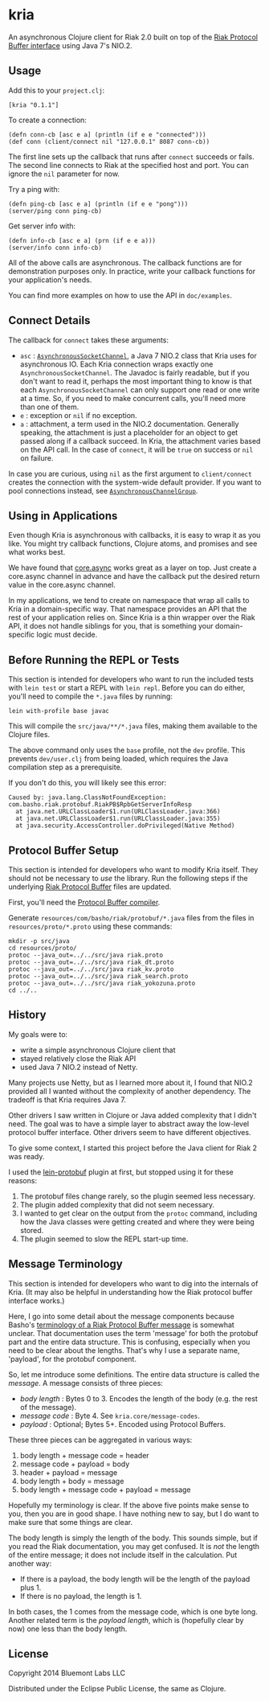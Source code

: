 # kria

An asynchronous Clojure client for Riak 2.0 built on top of the [Riak Protocol
Buffer interface][Riak-PB] using Java 7's NIO.2.

[Riak-PB]: http://docs.basho.com/riak/2.0.0pre11/dev/references/protocol-buffers/

## Usage

Add this to your `project.clj`:

    [kria "0.1.1"]

To create a connection:

    (defn conn-cb [asc e a] (println (if e e "connected")))
    (def conn (client/connect nil "127.0.0.1" 8087 conn-cb))

The first line sets up the callback that runs after `connect` succeeds or
fails. The second line connects to Riak at the specified host and port. You
can ignore the `nil` parameter for now.

Try a ping with:

    (defn ping-cb [asc e a] (println (if e e "pong")))
    (server/ping conn ping-cb)

Get server info with:

    (defn info-cb [asc e a] (prn (if e e a)))
    (server/info conn info-cb)

All of the above calls are asynchronous. The callback functions are for
demonstration purposes only. In practice, write your callback functions for
your application's needs.

You can find more examples on how to use the API in `doc/examples`.

## Connect Details

The callback for `connect` takes these arguments:

  * `asc` : [`AsynchronousSocketChannel`][ASC], a Java 7 NIO.2 class that Kria
    uses for asynchronous IO. Each Kria connection wraps exactly one
    `AsynchronousSocketChannel`. The Javadoc is fairly readable, but if you
    don't want to read it, perhaps the most important thing to know is that
    each `AsynchronousSocketChannel` can only support one read or one write at
    a time. So, if you need to make concurrent calls, you'll need more than
    one of them.
  * `e` : exception or `nil` if no exception.
  * `a` : attachment, a term used in the NIO.2 documentation. Generally
    speaking, the attachment is just a placeholder for an object to get passed
    along if a callback succeed. In Kria, the attachment varies based on the
    API call. In the case of `connect`, it will be `true` on success or `nil`
    on failure.

In case you are curious, using `nil` as the first argument to `client/connect`
creates the connection with the system-wide default provider. If you want to
pool connections instead, see [`AsynchronousChannelGroup`][ACG].

[ASC]: http://docs.oracle.com/javase/7/docs/api/java/nio/channels/AsynchronousSocketChannel.html
[ACG]: http://docs.oracle.com/javase/7/docs/api/java/nio/channels/AsynchronousChannelGroup.html

## Using in Applications

Even though Kria is asynchronous with callbacks, it is easy to wrap it as you
like. You might try callback functions, Clojure atoms, and promises and see what
works best.

We have found that [core.async] works great as a layer on top. Just create a
core.async channel in advance and have the callback put the desired return value
in the core.async channel.

In my applications, we tend to create on namespace that wrap all calls to Kria
in a domain-specific way. That namespace provides an API that the rest of your
application relies on. Since Kria is a thin wrapper over the Riak API, it does
not handle siblings for you, that is something your domain-specific logic must
decide.

[core.async]: https://github.com/clojure/core.async

## Before Running the REPL or Tests

This section is intended for developers who want to run the included tests
with `lein test` or start a REPL with `lein repl`. Before you can do either,
you'll need to compile the `*.java` files by running:

    lein with-profile base javac

This will compile the `src/java/**/*.java` files, making them available to the
Clojure files.

The above command only uses the `base` profile, not the `dev` profile. This
prevents `dev/user.clj` from being loaded, which requires the Java compilation
step as a prerequisite.

If you don't do this, you will likely see this error:

    Caused by: java.lang.ClassNotFoundException: com.basho.riak.protobuf.RiakPB$RpbGetServerInfoResp
      at java.net.URLClassLoader$1.run(URLClassLoader.java:366)
      at java.net.URLClassLoader$1.run(URLClassLoader.java:355)
      at java.security.AccessController.doPrivileged(Native Method)

## Protocol Buffer Setup

This section is intended for developers who want to modify Kria itself. They
should not be necessary to *use* the library. Run the following steps if the
underlying [Riak Protocol Buffer][riak_pb] files are updated.

First, you'll need the [Protocol Buffer compiler][1].

[1]: https://code.google.com/p/protobuf/downloads/list

Generate `resources/com/basho/riak/protobuf/*.java` files from the
files in `resources/proto/*.proto` using these commands:

    mkdir -p src/java
    cd resources/proto/
    protoc --java_out=../../src/java riak.proto
    protoc --java_out=../../src/java riak_dt.proto
    protoc --java_out=../../src/java riak_kv.proto
    protoc --java_out=../../src/java riak_search.proto
    protoc --java_out=../../src/java riak_yokozuna.proto
    cd ../..

## History

My goals were to:

* write a simple asynchronous Clojure client that
* stayed relatively close the Riak API
* used Java 7 NIO.2 instead of Netty.

Many projects use Netty, but as I learned more about it, I found that NIO.2
provided all I wanted without the complexity of another dependency. The tradeoff
is that Kria requires Java 7.

[Netty]: http://netty.io/

Other drivers I saw written in Clojure or Java added complexity that I didn't
need. The goal was to have a simple layer to abstract away the low-level
protocol buffer interface. Other drivers seem to have different objectives.

To give some context, I started this project before the Java client for Riak 2
was ready.

I used the [lein-protobuf] plugin at first, but stopped using it for these
reasons:

  1. The protobuf files change rarely, so the plugin seemed less necessary.
  2. The plugin added complexity that did not seem necessary.
  3. I wanted to get clear on the output from the `protoc` command, including
     how the Java classes were getting created and where they were being stored.
  4. The plugin seemed to slow the REPL start-up time.

[lein-protobuf]: https://github.com/flatland/lein-protobuf
[riak_pb]: https://github.com/basho/riak_pb

## Message Terminology

This section is intended for developers who want to dig into the internals of
Kria. (It may also be helpful in understanding how the Riak protocol buffer
interface works.)

Here, I go into some detail about the message components because Basho's
[terminology of a Riak Protocol Buffer message][Riak-PB] is somewhat unclear.
That documentation uses the term 'message' for both the protobuf part and the
entire data structure. This is confusing, especially when you need to be clear
about the lengths. That's why I use a separate name, 'payload', for the
protobuf component.

So, let me introduce some definitions. The entire data structure is called the
*message*. A message consists of three pieces:

  * *body length* : Bytes 0 to 3. Encodes the length of the body (e.g. the rest
    of the message).
  * *message code* : Byte 4. See `kria.core/message-codes`.
  * *payload* : Optional; Bytes 5+. Encoded using Protocol Buffers.

These three pieces can be aggregated in various ways:

  1. body length + message code = header
  2. message code + payload = body
  3. header + payload = message
  4. body length + body = message
  5. body length + message code + payload = message

Hopefully my terminology is clear. If the above five points make sense to you,
then you are in good shape. I have nothing new to say, but I do want to make
sure that some things are clear.

The body length is simply the length of the body. This sounds simple, but if
you read the Riak documentation, you may get confused. It is *not* the length
of the entire message; it does not include itself in the calculation. Put
another way:

  * If there is a payload, the body length will be the length of the payload
    plus 1.
  * If there is no payload, the length is 1.

In both cases, the 1 comes from the message code, which is one byte long.
Another related term is the *payload length*, which is (hopefully clear by now)
one less than the body length.

[Riak-PB]: http://docs.basho.com/riak/latest/dev/references/protocol-buffers/

## License

Copyright 2014 Bluemont Labs LLC

Distributed under the Eclipse Public License, the same as Clojure.
